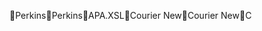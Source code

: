 Perkins                                               P e r k i n s          \ A P A . X S L        C o u r i e r   N e w  C o u r i e r   N e w          C 